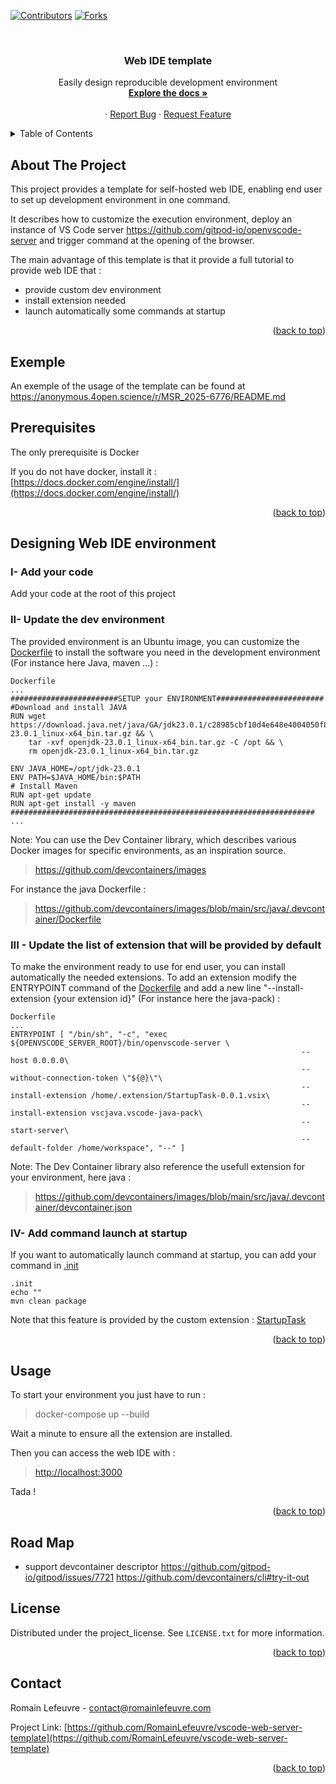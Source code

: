 <a id="readme-top"></a>

[![Contributors][contributors-shield]][contributors-url]
[![Forks][forks-shield]][forks-url]


<!-- PROJECT LOGO -->
<br />
<div align="center">
  
<h3 align="center">Web IDE template</h3>

  <p align="center">
    Easily design reproducible development environment  
    <br />
    <a href="https://github.com/RomainLefeuvre/vscode-web-server-template"><strong>Explore the docs »</strong></a>
    <br />
    <br />
    &middot;
    <a href="https://github.com/RomainLefeuvre/vscode-web-server-template/issues/new?labels=bug&template=bug-report---.md">Report Bug</a>
    &middot;
    <a href="https://github.com/RomainLefeuvre/vscode-web-server-template/issues/new?labels=enhancement&template=feature-request---.md">Request Feature</a>
  </p>
</div>



<!-- TABLE OF CONTENTS -->
<details>
  <summary>Table of Contents</summary>
  <ol>
    <li>
      <a href="#about-the-project">About The Project</a>
    </li>
    <li><a href="#prerequisites">Prerequisites</a></li>
    <li><a href="#installation">Installation</a></li>
    <li><a href="#usage">Usage</a></li>
    <li><a href="#license">License</a></li>
    <li><a href="#contact">Contact</a></li>
  </ol>
</details>


## About The Project
This project provides a template for self-hosted web IDE, enabling end user to set up development environment in one command.

It describes how to customize the execution environment, deploy an instance of VS Code server https://github.com/gitpod-io/openvscode-server and trigger command at the opening of the browser.

The main advantage of this template is that it provide a full tutorial to provide web IDE that :
* provide custom dev environment
* install extension needed 
* launch automatically some commands at startup 

<p align="right">(<a href="#readme-top">back to top</a>)</p>

## Exemple
An exemple of the usage of the template can be found at https://anonymous.4open.science/r/MSR_2025-6776/README.md


## Prerequisites
The only prerequisite is Docker

If you do not have docker, install it : [https://docs.docker.com/engine/install/](https://docs.docker.com/engine/install/)
<p align="right">(<a href="#readme-top">back to top</a>)</p>

## Designing Web IDE environment 
### I- Add your code
Add your code at the root of this project 

### II- Update the dev environment
The provided environment is an Ubuntu image,  you can customize the [Dockerfile](./Dockerfile) to install the software you need in the development environment (For instance here Java, maven ...) :

```
Dockerfile
...
########################SETUP your ENVIRONMENT########################
#Download and install JAVA
RUN wget https://download.java.net/java/GA/jdk23.0.1/c28985cbf10d4e648e4004050f8781aa/11/GPL/openjdk-23.0.1_linux-x64_bin.tar.gz && \
    tar -xvf openjdk-23.0.1_linux-x64_bin.tar.gz -C /opt && \
    rm openjdk-23.0.1_linux-x64_bin.tar.gz

ENV JAVA_HOME=/opt/jdk-23.0.1
ENV PATH=$JAVA_HOME/bin:$PATH
# Install Maven
RUN apt-get update
RUN apt-get install -y maven
####################################################################
...
```

Note: You can use the Dev Container library, which describes various Docker images for specific environments, as an inspiration source.
> https://github.com/devcontainers/images

For instance the java Dockerfile :
>https://github.com/devcontainers/images/blob/main/src/java/.devcontainer/Dockerfile

### III - Update the list of extension that will be provided by default
To make the environment ready to use for end user, you can install automatically the needed extensions. 
To add an extension modify the ENTRYPOINT command of the [Dockerfile](./Dockerfile) and add a new line "--install-extension {your extension id}" (For instance here the java-pack) :
```
Dockerfile 
...
ENTRYPOINT [ "/bin/sh", "-c", "exec ${OPENVSCODE_SERVER_ROOT}/bin/openvscode-server \
                                                                 --host 0.0.0.0\
                                                                 --without-connection-token \"${@}\"\
                                                                 --install-extension /home/.extension/StartupTask-0.0.1.vsix\
                                                                 --install-extension vscjava.vscode-java-pack\
                                                                 --start-server\
                                                                 --default-folder /home/workspace", "--" ]
```
Note: The Dev Container library also reference the usefull extension for your environment, here java :
> https://github.com/devcontainers/images/blob/main/src/java/.devcontainer/devcontainer.json


### IV- Add command launch at startup
If you want to automatically launch command at startup, you can add your command in [.init](./.init)
```
.init
echo ""
mvn clean package
```
Note that this feature is provided by the custom extension : [StartupTask](https://github.com/RomainLefeuvre/vs-code-startup-extension)

<p align="right">(<a href="#readme-top">back to top</a>)</p>

## Usage
To start your environment you just have to run : 

> docker-compose up --build

Wait a minute to ensure all the extension are installed.

Then you can access the web IDE with :

>[http://localhost:3000](http://localhost:3000)

Tada !
<p align="right">(<a href="#readme-top">back to top</a>)</p>

## Road Map

* support devcontainer descriptor
https://github.com/gitpod-io/gitpod/issues/7721
https://github.com/devcontainers/cli#try-it-out
## License

Distributed under the project_license. See `LICENSE.txt` for more information.

<p align="right">(<a href="#readme-top">back to top</a>)</p>

## Contact

Romain Lefeuvre -  contact@romainlefeuvre.com

Project Link: [https://github.com/RomainLefeuvre/vscode-web-server-template](https://github.com/RomainLefeuvre/vscode-web-server-template)

<p align="right">(<a href="#readme-top">back to top</a>)</p>


[contributors-shield]: https://img.shields.io/github/contributors/RomainLefeuvre/vscode-web-server-template.svg?style=for-the-badge
[contributors-url]: https://github.com/RomainLefeuvre/vscode-web-server-template/graphs/contributors
[forks-shield]: https://img.shields.io/github/forks/RomainLefeuvre/vscode-web-server-template.svg?style=for-the-badge
[forks-url]: https://github.com/RomainLefeuvre/vscode-web-server-template/network/members
[stars-shield]: https://img.shields.io/github/stars/RomainLefeuvre/vscode-web-server-template.svg?style=for-the-badge
[stars-url]: https://github.com/RomainLefeuvre/vscode-web-server-template/stargazers
[issues-shield]: https://img.shields.io/github/issues/RomainLefeuvre/vscode-web-server-template.svg?style=for-the-badge
[issues-url]: https://github.com/RomainLefeuvre/vscode-web-server-template/issues
[license-shield]: https://img.shields.io/github/license/RomainLefeuvre/vscode-web-server-template.svg?style=for-the-badge
[license-url]: https://github.com/RomainLefeuvre/vscode-web-server-template/blob/master/LICENSE.txt
[linkedin-shield]: https://img.shields.io/badge/-LinkedIn-black.svg?style=for-the-badge&logo=linkedin&colorB=555
[linkedin-url]: https://linkedin.com/in/linkedin_username